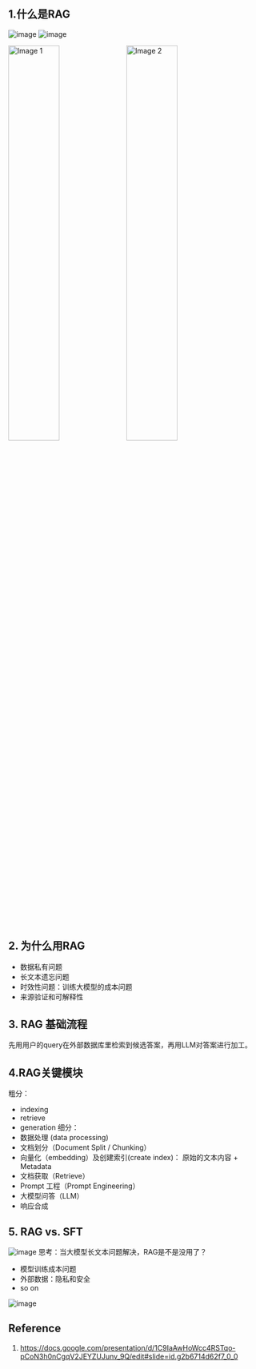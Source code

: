 
## 1.什么是RAG
![image](https://github.com/hinswhale/AI-Learning/assets/22999866/6ec3dd8e-c74d-4069-a483-407717fb7d8c)
![image](https://github.com/hinswhale/AI-Learning/assets/22999866/337143bd-037e-47dc-8d6e-e47aff8a4c1c)
<div>
  <img src="![image](https://github.com/hinswhale/AI-Learning/assets/22999866/6ec3dd8e-c74d-4069-a483-407717fb7d8c)" alt="Image 1" style="width: 45%; margin-right: 5px;" />
  <img src="![image](https://github.com/hinswhale/AI-Learning/assets/22999866/6ec3dd8e-c74d-4069-a483-407717fb7d8c)" alt="Image 2" style="width: 45%;" />
</div>

## 2. 为什么用RAG
  * 数据私有问题
  * 长文本遗忘问题
  * 时效性问题：训练大模型的成本问题
  * 来源验证和可解释性
## 3. RAG 基础流程
  先用用户的query在外部数据库里检索到候选答案，再用LLM对答案进行加工。
## 4.RAG关键模块
粗分： 
  * indexing
  * retrieve
  * generation
细分：
  * 数据处理 (data processing)
  * 文档划分（Document Split / Chunking）
  *  向量化（embedding）及创建索引(create index)： 原始的文本内容 + Metadata
  * 文档获取（Retrieve）
  * Prompt 工程（Prompt Engineering）
  * 大模型问答（LLM）
  * 响应合成
## 5. RAG vs. SFT
![image](https://github.com/hinswhale/AI-Learning/assets/22999866/ff8a21b0-7a43-4c8a-a92c-d0dbf222cac7)
思考：当大模型长文本问题解决，RAG是不是没用了？
  * 模型训练成本问题
  * 外部数据：隐私和安全
  * so on



![image](https://github.com/hinswhale/AI-Learning/assets/22999866/2d7a3b11-c409-4bf4-ac31-23242df2e421)

## Reference
1. https://docs.google.com/presentation/d/1C9IaAwHoWcc4RSTqo-pCoN3h0nCgqV2JEYZUJunv_9Q/edit#slide=id.g2b6714d62f7_0_0



